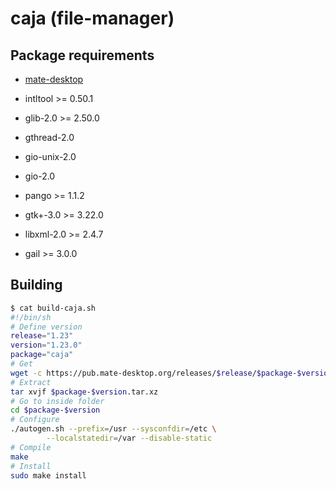 # caja (file-manager)

## Package requirements

  * [mate-desktop](./mate-desktop)

  * intltool >= 0.50.1

  * glib-2.0 >= 2.50.0

  * gthread-2.0

  * gio-unix-2.0

  * gio-2.0

  * pango >= 1.1.2

  * gtk+-3.0 >= 3.22.0

  * libxml-2.0 >= 2.4.7

  * gail >= 3.0.0

## Building

```bash
$ cat build-caja.sh
#!/bin/sh
# Define version
release="1.23"
version="1.23.0"
package="caja"
# Get
wget -c https://pub.mate-desktop.org/releases/$release/$package-$version.tar.xz
# Extract
tar xvjf $package-$version.tar.xz
# Go to inside folder
cd $package-$version
# Configure
./autogen.sh --prefix=/usr --sysconfdir=/etc \
        --localstatedir=/var --disable-static
# Compile
make
# Install
sudo make install
```

